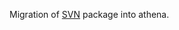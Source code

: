 Migration of [SVN](https://svnweb.cern.ch/trac/atlasoff/browser/PhysicsAnalysis/TruthWeightTools) package into athena.
